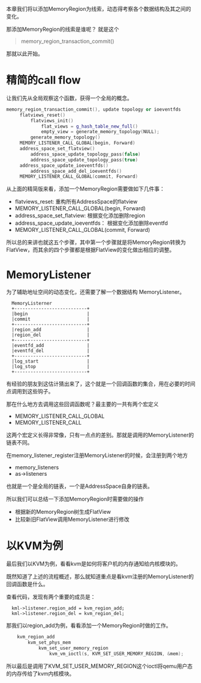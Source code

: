 本章我们将以添加MemoryRegion为线索，动态得考察各个数据结构及其之间的变化。

那添加MemoryRegion的线索是谁呢？ 就是这个

> memory_region_transaction_commit()

那就以此开始。

# 精简的call flow

让我们先从全局观察这个函数，获得一个全局的概念。

```cpp
memory_region_transaction_commit(), update topology or ioeventfds
     flatviews_reset()
         flatviews_init()
             flat_views = g_hash_table_new_full()
             empty_view = generate_memory_topology(NULL);
         generate_memory_topology()
     MEMORY_LISTENER_CALL_GLOBAL(begin, Forward)
     address_space_set_flatview()
         address_space_update_topology_pass(false)
         address_space_update_topology_pass(true)
     address_space_update_ioeventfds()
         address_space_add_del_ioeventfds()
     MEMORY_LISTENER_CALL_GLOBAL(commit, Forward)
```

从上面的精简版来看，添加一个MemoryRegion需要做如下几件事：

  * flatviews_reset:   重构所有AddressSpace的flatview
  * MEMORY_LISTENER_CALL_GLOBAL(begin, Forward)
  * address_space_set_flatview: 根据变化添加删除region
  * address_space_update_ioeventfds： 根据变化添加删除eventfd
  * MEMORY_LISTENER_CALL_GLOBAL(commit, Forward)

所以总的来讲也就这五个步骤，其中第一个步骤就是将MemoryRegion转换为FlatView，而其余的四个步骤都是根据FlatView的变化做出相应的调整。

# MemoryListener

为了辅助地址空间的动态变化，还需要了解一个数据结构 MemoryListener。

```
  MemoryListerner
  +---------------------------+
  |begin                      |
  |commit                     |
  +---------------------------+
  |region_add                 |
  |region_del                 |
  +---------------------------+
  |eventfd_add                |
  |eventfd_del                |
  +---------------------------+
  |log_start                  |
  |log_stop                   |
  +---------------------------+
```

有经验的朋友到这估计猜出来了，这个就是一个回调函数的集合，用在必要的时间点调用到这些钩子。

那在什么地方去调用这些回调函数呢？最主要的一共有两个宏定义

  * MEMORY_LISTENER_CALL_GLOBAL
  * MEMORY_LISTENER_CALL

这两个宏定义长得非常像，只有一点点的差别。那就是调用的MemoryListener的链表不同。

在memory_listener_register注册MemoryListener的时候，会注册到两个地方

  * memory_listeners
  * as->listeners

也就是一个是全局的链表，一个是AddressSpace自身的链表。

所以我们可以总结一下添加MemoryRegion时需要做的操作

  * 根据新的MemoryRegion树生成FlatView
  * 比较新旧FlatView调用MemoryListener进行修改

# 以KVM为例

最后我们以KVM为例，看看kvm是如何将客户机的内存通知给内核模块的。

既然知道了上述的流程概述，那么就知道重点是看kvm注册的MemoryListener的回调函数是什么。

查看代码，发现有两个重要的成员是：

```
  kml->listener.region_add = kvm_region_add;
  kml->listener.region_del = kvm_region_del;
```

那我们以region_add为例，看看添加一个MemoryRegion时做的工作。

```cpp
    kvm_region_add
        kvm_set_phys_mem
            kvm_set_user_memory_region
                kvm_vm_ioctl(s, KVM_SET_USER_MEMORY_REGION, &mem);
```

所以最后是调用了KVM_SET_USER_MEMORY_REGION这个ioctl将qemu用户态的内存传给了kvm内核模块。

